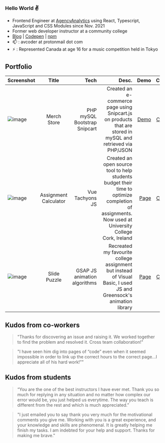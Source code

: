 ### Hello World :v:

- Frontend Engineer at [AgencyAnalytics](https://agencyanalytics.com/) using React, Typescript, JavaScript and CSS Modules since Nov. 2021
- Former web developer instructor at a community college
- [Blog](https://codevilla.hashnode.dev/) | [Codepen](https://codepen.io/avcoder) | [npm](https://www.npmjs.com/package/html5entitieses6)
- 📫 : avcoder at protonmail dot com
- ⚡ : Represented Canada at age 16 for a music competition held in Tokyo

## Portfolio
| Screenshot    | Title         | Tech  | Desc.   | Demo  | Code |
| ------------- |:-------------:| -----:| -----:| -----:|-----:|
|![image](https://user-images.githubusercontent.com/7874705/190830278-f0c8e166-a189-44d0-ab27-e721cb44ac32.png)|Merch Store|PHP mySQL Bootstrap Snipcart|Created an e-commerce page using Snipcart.js on products that are stored in mySQL and retrieved via PHP/JSON|[Demo](https://lamp.computerstudi.es/~Albert2/comp1006/week12/merch.php)|[Code](https://github.com/avcoder/c1006-gametracker)|
| ![image](https://user-images.githubusercontent.com/7874705/190830935-c255c691-742f-4b5a-b714-2dfc5a32dc2c.png) | Assignment Calculator | Vue Tachyons JS | Created an open source tool to help students budget their time to optimize completion of assignments. Now used at University College Cork, Ireland | [Page](https://www.ucc.ie/en/skillscentre/assignment-calculator/) | [Code](https://github.com/avcoder/assignment_calculator)
|![image](https://user-images.githubusercontent.com/7874705/190831333-210e4abe-865d-40ed-8223-b65015c31f82.png)|Slide Puzzle|GSAP JS animation algorithms|Recreated my favourite college assignment but instead of Visual Basic, I used JS and Greensock's animation library|[Page](https://slide-puzzle-game.netlify.app/)|[Code](https://github.com/avcoder/slide_puzzle)|



## Kudos from co-workers
> "Thanks for discovering an issue and raising it. We worked together to find the problem and resolved it. Cross team collaboration!"

> "I have seen him dig into pages of “code” even when it seemed impossible in order to link up the correct hours to the correct page...I appreciate all of his hard work!”"

## Kudos from students
> “You are the one of the best instructors I have ever met. Thank you so much for replying in any situation and no matter how complex our error would be, you just helped us everytime. The way you teach is different from the rest and which is much appreciated.”

> "I just emailed you to say thank you very much for the motivational comments you give me. Working with you is a great experience, and your knowledge and skills are phenomenal. It is greatly helping me finish my tasks. I am indebted for your help and support. Thanks for making me brave."
